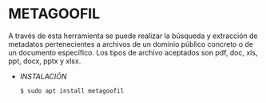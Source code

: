 # **METAGOOFIL**

A través de esta herramienta se puede realizar la búsqueda y extracción de metadatos pertenecientes a archivos de un dominio público concreto o de un documento específico. Los tipos de archivo aceptados son pdf, doc, xls, ppt, docx, pptx y xlsx.

- *INSTALACIÓN*

      $ sudo apt install metagoofil
